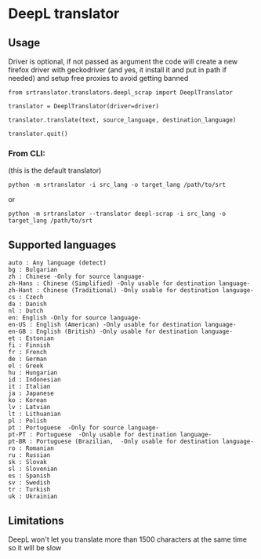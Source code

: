 # DeepL translator

## Usage

Driver is optional, if not passed as argument the code will create a new firefox driver with geckodriver (and yes, it install it and put in path if needed) and setup free proxies to avoid getting banned

```
from srtranslator.translators.deepl_scrap import DeeplTranslator

translator = DeeplTranslator(driver=driver)

translator.translate(text, source_language, destination_language)

translator.quit()
```

### From CLI:

(this is the default translator)

```
python -m srtranslator -i src_lang -o target_lang /path/to/srt
```

or

```
python -m srtranslator --translator deepl-scrap -i src_lang -o target_lang /path/to/srt
```

## Supported languages

```
auto : Any language (detect)
bg : Bulgarian
zh : Chinese -Only for source language-
zh-Hans : Chinese (Simplified) -Only usable for destination language-
zh-Hant : Chinese (Traditional) -Only usable for destination language-
cs : Czech
da : Danish
nl : Dutch
en: English -Only for source language-
en-US : English (American) -Only usable for destination language-
en-GB : English (British) -Only usable for destination language-
et : Estonian
fi : Finnish
fr : French
de : German
el : Greek
hu : Hungarian
id : Indonesian
it : Italian
ja : Japanese
ko : Korean
lv : Latvian
lt : Lithuanian
pl : Polish
pt : Portuguese  -Only for source language-
pt-PT : Portuguese  -Only usable for destination language-
pt-BR : Portuguese (Brazilian,  -Only usable for destination language-
ro : Romanian
ru : Russian
sk : Slovak
sl : Slovenian
es : Spanish
sv : Swedish
tr : Turkish
uk : Ukrainian
```

## Limitations

DeepL won't let you translate more than 1500 characters at the same time so it will be slow
